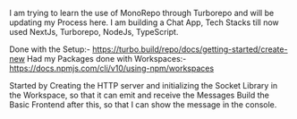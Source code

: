 I am trying to learn the use of MonoRepo through Turborepo and will be updating my Process here. I am building a Chat App, Tech Stacks till now used 
NextJs, Turborepo, NodeJs, TypeScript.

Done with the Setup:- https://turbo.build/repo/docs/getting-started/create-new
Had my Packages done with Workspaces:- https://docs.npmjs.com/cli/v10/using-npm/workspaces

Started by Creating the HTTP server and initializing the Socket Library in the Workspace, so that it can emit and receive the Messages 
Build the Basic Frontend after this, so that I can show the message in the console.
